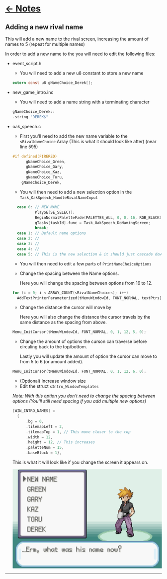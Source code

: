 # [<- Notes](../Notes.md)

## Adding a new rival name

This will add a new name to the rival screen, increasing the amount of names to 5 (repeat for multiple names)

In order to add a new name to the you will need to edit the following files:

- event_script.h

  - You will need to add a new u8 constant to store a new name

  ```C
  extern const u8 gNameChoice_Derek[];
  ```

- new_game_intro.inc

  - You will need to add a name string with a terminating character

  ```C
  gNameChoice_Derek::
  .string "DEREK$"
  ```

- oak_speech.c

  - First you'll need to add the new name variable to the `sRivalNameChoice` Array (This is what it should look like after)
    (near line 595)

  ```C
  #if defined(FIRERED)
        gNameChoice_Green,
        gNameChoice_Gary,
        gNameChoice_Kaz,
        gNameChoice_Toru,
  	  gNameChoice_Derek,
  ```

  - You will then need to add a new selection option in the `Task_OakSpeech_HandleRivalNameInput`

  ```C
  	case 0: // NEW NAME
  			PlaySE(SE_SELECT);
  			BeginNormalPaletteFade(PALETTES_ALL, 0, 0, 16, RGB_BLACK);
  			gTasks[taskId].func = Task_OakSpeech_DoNamingScreen;
  			break;
  	case 1: // Default name options
  	case 2: //
  	case 3: //
  	case 4: //
  	case 5: // This is the new selection & it should just cascade down.
  ```

  - You will then need to edit a few parts of `PrintNameChoiceOptions`

  - Change the spacing between the Name options.

    Here you will change the spacing between options from 16 to 12.

  ```C
  for (i = 0; i < ARRAY_COUNT(sRivalNameChoices); i++)
  	AddTextPrinterParameterized(tMenuWindowId, FONT_NORMAL, textPtrs[i], 8, 12 * (i + 1) + 1, 0, NULL);
  ```

  - Change the distance the cursor will move by

    Here you will also change the distance the cursor travels by the same distance as the spacing from above.

  ```C
  Menu_InitCursor(tMenuWindowId, FONT_NORMAL, 0, 1, 12, 5, 0);
  ```

  - Change the amount of options the curson can traverse before circuling back to the top/bottom.

    Lastly you will update the amount of option the cursor can move to from 5 to 6 (or amount added).

  ```C
  Menu_InitCursor(tMenuWindowId, FONT_NORMAL, 0, 1, 12, 6, 0);
  ```

  - (Optional) Increase window size

  * Edit the struct `sIntro_WindowTemplates`

  _Note: With this option you don't need to change the spacing between options (You'll still need spacing if you add multiple new options)_

  ```C
  [WIN_INTRO_NAMES] =
  	{
  		.bg = 0,
  		.tilemapLeft = 2,
  		.tilemapTop = 1, // This move closer to the top
  		.width = 12,
  		.height = 12, // This increases
  		.paletteNum = 15,
  		.baseBlock = 1},
  ```

  This is what it will look like if you change the screen it appears on.

  ![Some](Images/rivalNames_sizeChange.png)

<hr/>

